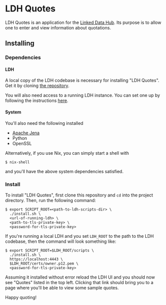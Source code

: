 # LDH Quotes

LDH Quotes is an application for the [Linked Data
Hub](https://github.com/AtomGraph/LinkedDataHub "Linked Data Hub").  Its purpose
is to allow one to enter and view information about quotations.

## Installing

### Dependencies

#### LDH

A local copy of the LDH codebase is necessary for installing "LDH Quotes".  Get
it by cloning [the repository](https://github.com/AtomGraph/LinkedDataHub
"Linked Data Hub").

You will also need access to a running LDH instance.  You can set one up by
following the instructions
[here](https://github.com/AtomGraph/LinkedDataHub#setup "LDH setup").

#### System

You'll also need the following installed
* [Apache Jena](https://jena.apache.org/ "Apache Jena")
* Python
* OpenSSL

Alternatively, if you use Nix, you can simply start a shell with

    $ nix-shell

and you'll have the above system dependencies satisfied.

### Install

To install "LDH Quotes", first clone this repository and `cd` into the project
directory.  Then, run the following command:

    $ export SCRIPT_ROOT=<path-to-ldh-scripts-dir> \
	  ./install.sh \
	  <url-of-running-ldh> \
	  <path-to-tls-private-key> \
	  <password-for-tls-private-key>

If you're running a local LDH and you set `LDH_ROOT` to the path to the LDH
codebase, then the command will look something like:

    $ export SCRIPT_ROOT=$LDH_ROOT/scripts \
	  ./install.sh \
	  https://localhost:4443 \
	  $LDH_ROOT/certs/owner.p12.pem \
	  <password-for-tls-private-key>

Assuming it installed without error reload the LDH UI and you should now see
"Quotes" listed in the top left.  Clicking that link should bring you to a page
where you'll be able to view some sample quotes.

Happy quoting!
